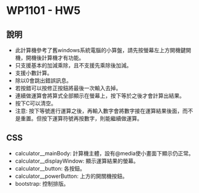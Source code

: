 # WP1101 - HW5

## 說明
- 此計算機參考了舊windows系統電腦的小算盤，請先按螢幕左上方開機鍵開機，開機後計算機才有功能。
- 只支援基本的加減乘除，且不支援先乘除後加減。
- 支援小數計算。
- 除以0會跳出錯誤訊息。
- 若按錯可以按修正按鈕將最後一次輸入去掉。
- 連續做運算會將算式全部顯示在螢幕上，按下等於之後才會計算出結果。
- 按下C可以清空。
- 注意: 按下等號進行運算之後，再輸入數字會將數字接在運算結果後面，而不是重置。但按下運算符號再按數字，則能繼續做運算。

## CSS
- calculator__mainBody: 計算機主體，設有@media使小畫面下顯示仍正常。
- calculator__displayWindow: 顯示運算結果的螢幕。
- calculator__button: 各按鈕。
- calculator__powerButton: 上方的開關機按鈕。
- bootstrap: 控制排版。

